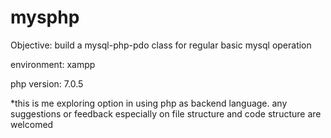# mysphp

Objective: build a mysql-php-pdo class for regular basic mysql operation

environment: xampp

php version: 7.0.5

*this is me exploring option in using php as backend language. any suggestions or feedback especially on file structure and code structure are welcomed